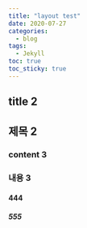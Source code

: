 ```yaml
---
title: "layout test"
date: 2020-07-27
categories:
  - blog
tags:
  - Jekyll
toc: true
toc_sticky: true
---
```


## title 2

## 제목 2

### content 3

### 내용 3

#### 444

##### 555